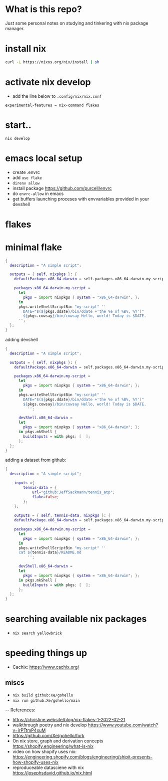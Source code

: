 # What is this repo?

Just some personal notes on studying and tinkering with nix package manager.

# install nix

```bash
curl -L https://nixos.org/nix/install | sh
```

# activate nix develop
- add the line below to `.config/nix/nix.conf`

```
experimental-features = nix-command flakes
```

# start..
`nix develop`

# emacs local setup

- create .envrc 
- add `use flake`
- `direnv allow`
- install package https://github.com/purcell/envrc
- do `envrc-allow`  in emacs
- get buffers launching proceses with envvariables provided in your devshell


# flakes

# minimal flake

```nix
{
  description = "A simple script";

  outputs = { self, nixpkgs }: {
    defaultPackage.x86_64-darwin = self.packages.x86_64-darwin.my-script;

    packages.x86_64-darwin.my-script =
      let
        pkgs = import nixpkgs { system = "x86_64-darwin"; };
      in
      pkgs.writeShellScriptBin "my-script" ''
        DATE="$(${pkgs.ddate}/bin/ddate +'the %e of %B%, %Y')"
        ${pkgs.cowsay}/bin/cowsay Hello, world! Today is $DATE.
      '';
  };
}
```

adding devshell
```nix
{
  description = "A simple script";

  outputs = { self, nixpkgs }: {
    defaultPackage.x86_64-darwin = self.packages.x86_64-darwin.my-script;

    packages.x86_64-darwin.my-script =
      let
        pkgs = import nixpkgs { system = "x86_64-darwin"; };
      in
      pkgs.writeShellScriptBin "my-script" ''
        DATE="$(${pkgs.ddate}/bin/ddate +'the %e of %B%, %Y')"
        ${pkgs.cowsay}/bin/cowsay Hello, world! Today is $DATE.
          '';

      devShell.x86_64-darwin =
      let
        pkgs = import nixpkgs { system = "x86_64-darwin"; };
      in pkgs.mkShell {
        buildInputs = with pkgs; [  ];
      };
  };
}
```

adding a dataset from github:

```nix
{
  description = "A simple script";

    inputs ={
        tennis-data = {
            url="github:JeffSackmann/tennis_atp";
            flake=false;
        };
    };
    
    outputs = { self, tennis-data, nixpkgs }: {
    defaultPackage.x86_64-darwin = self.packages.x86_64-darwin.my-script;

    packages.x86_64-darwin.my-script =
      let
        pkgs = import nixpkgs { system = "x86_64-darwin"; };
      in
      pkgs.writeShellScriptBin "my-script" ''
      cat ${tennis-data}/README.md
          '';

      devShell.x86_64-darwin =
      let
        pkgs = import nixpkgs { system = "x86_64-darwin"; };
      in pkgs.mkShell {
        buildInputs = with pkgs; [  ];
      };
  };
}

```

# searching available nix packages

- `nix search yellowbrick`

# speeding things up

- Cachix: https://www.cachix.org/

## miscs

- `nix build github:Xe/gohello`
- `nix run github:Xe/gohello/main`

--
References:
- https://christine.website/blog/nix-flakes-1-2022-02-21
- walkthrough poetry and nix develop https://www.youtube.com/watch?v=irPTtmP4xuM
- https://github.com/Xe/gohello/fork
- On nix store, graph and derivation concepts https://shopify.engineering/what-is-nix
- video on how shopify uses nix: https://engineering.shopify.com/blogs/engineering/shipit-presents-how-shopify-uses-nix
- reproduceable datasciene with nix https://josephsdavid.github.io/nix.html
